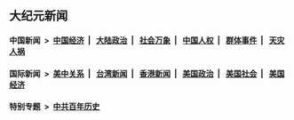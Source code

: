 ## 大纪元新闻

#### 中国新闻 &nbsp;>&nbsp; [中国经济](indexes/ncid283/README.md?02282045) &nbsp;| &nbsp; [大陆政治](indexes/ncid277/README.md?02282045) &nbsp;| &nbsp; [社会万象](indexes/ncid282/README.md?02282045) &nbsp;| &nbsp; [中国人权](indexes/ncid278/README.md?02282045) &nbsp;| &nbsp; [群体事件](indexes/ncid279/README.md?02282045) &nbsp;| &nbsp; [天灾人祸](indexes/ncid280/README.md?02282045)

#### 国际新闻 &nbsp;>&nbsp; [美中关系](indexes/nf1412576/README.md?02282045) &nbsp;| &nbsp; [台湾新闻](indexes/ncid1349361/README.md?02282045) &nbsp;| &nbsp; [香港新闻](indexes/ncid1349362/README.md?02282045) &nbsp;| &nbsp; [美国政治](indexes/ncid1078159/README.md?02282045) &nbsp;| &nbsp; [美国社会](indexes/ncid1078160/README.md?02282045) &nbsp;| &nbsp; [美国经济](indexes/ncid1078158/README.md?02282045)

#### 特别专题 &nbsp;>&nbsp; [中共百年历史](https://github.com/epoch-news/epoch-special/blob/master/README.md?02282045)  
